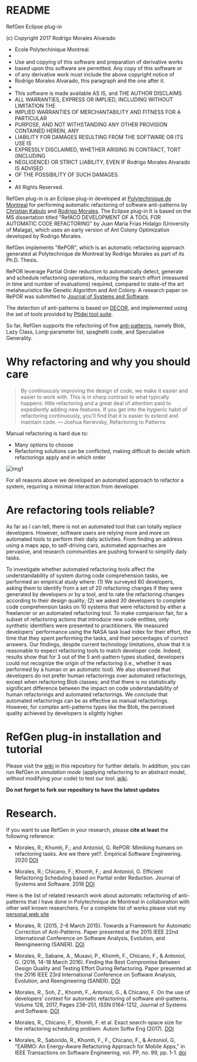 # README #

RefGen Eclipse plug-in

(c) Copyright 2017 Rodrigo Morales Alvarado
 * Ecole Polytechinique Montreal.
 * 
 * Use and copying of this software and preparation of derivative works
 * based upon this software are permitted. Any copy of this software or
 * of any derivative work must include the above copyright notice of
 * Rodrigo Morales Alvarado, this paragraph and the one after it.
 * 
 * This software is made available AS IS, and THE AUTHOR DISCLAIMS
 * ALL WARRANTIES, EXPRESS OR IMPLIED, INCLUDING WITHOUT LIMITATION THE
 * IMPLIED WARRANTIES OF MERCHANTABILITY AND FITNESS FOR A PARTICULAR
 * PURPOSE, AND NOT WITHSTANDING ANY OTHER PROVISION CONTAINED HEREIN, ANY
 * LIABILITY FOR DAMAGES RESULTING FROM THE SOFTWARE OR ITS USE IS
 * EXPRESSLY DISCLAIMED, WHETHER ARISING IN CONTRACT, TORT (INCLUDING
 * NEGLIGENCE) OR STRICT LIABILITY, EVEN IF Rodrigo Morales Alvarado IS ADVISED
 * OF THE POSSIBILITY OF SUCH DAMAGES.
 * 
 * All Rights Reserved.
 
RefGen plug-in is an Eclipse plug-in developed at [Polytechinique de Montreal](http://www.polymtl.ca) for performing automatic refactoring of software anti-patterns by [Christian Kabulo](https://github.com/cypherkhris) and [Rodrigo Morales](https://moar82.github.io/).  The Eclipse plug-in It is based on the MS dissertation titled "RefACO DEVELOPMENT OF A TOOL FOR AUTOMATIC CODE REFACTORING" by Juan María Frías Hidalgo (University of Malaga), which uses an early version of Ant Colony Optimization developed by Rodrigo Morales.

RefGen implements "RePOR", which is an automatic refactoring approach generated at Polytechnique de Montreal by Rodrigo Morales as part of its Ph.D. Thesis.

RePOR leverage Partial Order reduction to automatically detect, generate  and schedule refactoring operations, reducing the search effort (measured in time and number of evaluations) required, compared to state-of the art metaheuristics like Genetic Algorithm and Ant Colony. A research paper on RePOR was submitted to [Journal of Systems and Software](https://www.sciencedirect.com/science/article/pii/S0164121218301523).

The detection of anti-patterns is based on [DECOR](http://ieeexplore.ieee.org/abstract/document/5196681/),  and implemented using the set of tools provided by [Ptidej tool suite](http://wiki.ptidej.net/).

So far, RefGen supports the refactoring of five [anti-patterns](http://www.swat.polymtl.ca/rmorales/Antipatterns_definitions.html), namely Blob, Lazy Class, Long-parameter list, spaghetti code, and Speculative Generality.
 
# Why refactoring and why you should care
> By continuously improving the design of code, we make it easier and easier to work with. This is in sharp contrast to what typically happens: little refactoring and a great deal of attention paid to expediently adding new features. If you get into the hygienic habit of refactoring continuously, you'll find that it is easier to extend and maintain code.
> — Joshua Kerievsky, Refactoring to Patterns

Manual refactoring is hard due to:
* Many options to choose
* Refactoring solutions can be conflicted, making difficult to decide which refactorings apply and in which order

![img1](http://swat.polymtl.ca/rmorales/many_choices.png "Different possibilities to move a method between two classes in Android app")

For all reasons above we developed an automated approach to refactor a system, requiring a minimal interaction from developer.

# Are refactoring tools reliable?

As far as I can tell, there is not an automated tool that can totally replace developers.  However, software users are relying more and more on automated tools to perform their daily activities.  From finding an address using a maps app, to self-driving cars, automated approaches are pervasive, and research communities are pushing forward to simplify daily tasks.

To investigate whether automated refactoring tools affect the understandability of system during code comprehension tasks, we performed an empirical study where: (1) We surveyed 80 developers, asking them to identify from a set of 20 refactoring changes if they were generated by developers or by a tool, and to rate the refactoring changes according to their design quality; (2) we asked 30 developers to complete code comprehension tasks on 10 systems that were refactored by either a freelancer or an automated refactoring tool. To make comparison fair, for a subset of refactoring actions that introduce new code entities, only synthetic identifiers were presented to practitioners. We measured developers’ performance using the NASA task load index for their effort, the time that they spent performing the tasks, and their percentages of correct answers. Our findings, despite current technology limitations, show that it is reasonable to expect refactoring tools to match developer code. Indeed, results show that for 3 out of the 5 anti-pattern types studied, developers could not recognize the origin of the refactoring (i.e., whether it was performed by a human or an automatic tool). We also observed that developers do not prefer human refactorings over automated refactorings, except when refactoring Blob classes; and that there is no statistically significant difference between the impact on code understandability of human refactorings and automated refactorings. We conclude that automated refactorings can be as effective as manual refactorings. However, for complex anti-patterns types like the Blob, the perceived quality achieved by developers is slightly higher.


# RefGen plug-in installation and tutorial
Please visit the [wiki](https://github.com/moar82/RefGen/wiki) in this repository for further details.
In addition, you can run RefGen in *simulation mode* (applying refactoring to an abstract model, without modifying your code) to test our tool. [wiki](https://github.com/moar82/RefGen/wiki/Simulation-Mode-of-RefGen).

**Do not forget to fork our repository to have the latest updates**
 
#  Research.
 
 If you want to use RefGen in your research, please **cite at least** the following reference:
 
  - Morales, R.; Khomh, F.; and Antoniol, G. RePOR: Mimiking humans on refactoring tasks. Are we there yet?.  Empirical Software Engineering. 2020
 [DOI](https://doi.org/10.1007/s10664-020-09826-7)
  
 - Morales, R.; Chicano, F.; Khomh, F.; and Antoniol, G. Efficient Refactoring Scheduling based on Partial order Reduction.  Journal of Systems and Software. 2018
 [DOI](https://doi.org/10.1016/j.jss.2018.07.076)
 
  Here is the list of  related research work about automatic refactoring of anti-patterns that I have done in Polytechnique de Montreal in collaboration with other well known researchers.  For a complete list of works please visit my [personal web site](https://moar82.github.io/#portfolio)
 
- Morales, R. (2015, 2-6 March 2015). Towards a Framework for Automatic Correction of Anti-Patterns. Paper presented at the 2015 IEEE 22nd International Conference on Software Analysis, Evolution, and Reengineering (SANER).
[DOI](https://doi.org/10.1109/SANER.2015.7081891)

- Morales, R., Sabane, A., Musavi, P., Khomh, F., Chicano, F., & Antoniol, G. (2016, 14-18 March 2016). Finding the Best Compromise Between Design Quality and Testing Effort During Refactoring. Paper presented at the 2016 IEEE 23rd International Conference on Software Analysis, Evolution, and Reengineering (SANER).
[DOI](https://doi.org/10.1109/SANER.2016.23)
 
- Morales, R., Soh, Z., Khomh, F., Antoniol, G., & Chicano, F. On the use of developers’ context for automatic refactoring of software anti-patterns. Volume 128, 2017, Pages 236-251, ISSN 0164-1212, Journal of Systems and Software. 
[DOI](https://doi.org/10.1016/j.jss.2016.05.042)

- Morales, R., Chicano, F., Khomh, F. et al. Exact search-space size for the refactoring scheduling problem.  Autom Softw Eng (2017). 
 [DOI](https://doi.org/10.1007/s10515-017-0213-6)
 
- Morales, R., Saborido, R.,  Khomh, F., F., Chicano, F., & Antoniol, G, "EARMO: An Energy-Aware Refactoring Approach for Mobile Apps," in IEEE Transactions on Software Engineering, vol. PP, no. 99, pp. 1-1.
[doi](https://doi.org/10.1109/TSE.2017.2757486)
